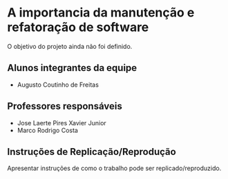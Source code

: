 # A importancia da manutenção e refatoração de software

O objetivo do projeto ainda não foi definido.

## Alunos integrantes da equipe

* Augusto Coutinho de Freitas

## Professores responsáveis

* Jose Laerte Pires Xavier Junior
* Marco Rodrigo Costa

## Instruções de Replicação/Reprodução

Apresentar instruções de como o trabalho pode ser replicado/reproduzido.
